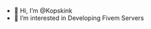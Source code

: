 - 👋 Hi, I’m @Kopskink
- 👀 I’m interested in Developing Fivem Servers

<!---
Kopskink/Kopskink is a ✨ special ✨ repository because its `README.md` (this file) appears on your GitHub profile.
You can click the Preview link to take a look at your changes.
--->
